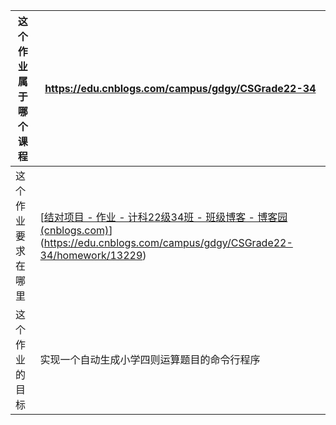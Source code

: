 | 这个作业属于哪个课程 | https://edu.cnblogs.com/campus/gdgy/CSGrade22-34             |
| -------------------- | ------------------------------------------------------------ |
| 这个作业要求在哪里   | [[结对项目 - 作业 - 计科22级34班 - 班级博客 - 博客园 (cnblogs.com)](https://edu.cnblogs.com/campus/gdgy/CSGrade22-34/homework/13230)](https://edu.cnblogs.com/campus/gdgy/CSGrade22-34/homework/13229) |
| 这个作业的目标       | 实现一个自动生成小学四则运算题目的命令行程序                 |
